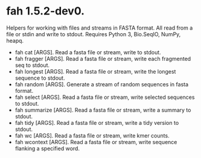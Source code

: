 # fah 1.5.2-dev0.

Helpers for working with files and streams in FASTA format. All read from a file
or stdin and write to stdout. Requires Python 3, Bio.SeqIO, NumPy, heapq.

*   fah cat [ARGS]. Read a fasta file or stream, write to stdout.
*   fah fragger [ARGS]. Read a fasta file or stream, write each fragmented seq
    to stdout.
*   fah longest [ARGS]. Read a fasta file or stream, write the longest sequence
    to stdout.
*   fah random [ARGS]. Generate a stream of random sequences in fasta format.
*   fah select [ARGS]. Read a fasta file or stream, write selected sequences to
    stdout.
*   fah summarize [ARGS]. Read a fasta file or stream, write a summary to
    stdout.
*   fah tidy [ARGS]. Read a fasta file or stream, write a tidy version to
    stdout.
*   fah wc [ARGS]. Read a fasta file or stream, write kmer counts.
*   fah wcontext [ARGS]. Read a fasta file or stream, write sequence flanking a
    specified word.
